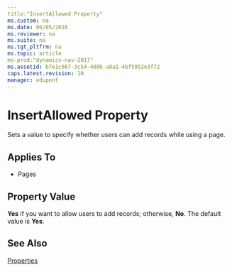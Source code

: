 ```yaml
---
title:"InsertAllowed Property"
ms.custom: na
ms.date: 06/05/2016
ms.reviewer: na
ms.suite: na
ms.tgt_pltfrm: na
ms.topic: article
ms-prod:"dynamics-nav-2017"
ms.assetid: b7e1c667-3c54-408b-a8a1-4bf5952e3f72
caps.latest.revision: 10
manager: edupont
---
```

# InsertAllowed Property
Sets a value to specify whether users can add records while using a page.  
  
## Applies To  
  
-   Pages  
  
## Property Value  
 **Yes** if you want to allow users to add records; otherwise, **No**. The default value is **Yes**.  
  
## See Also  
 [Properties](Properties.md)